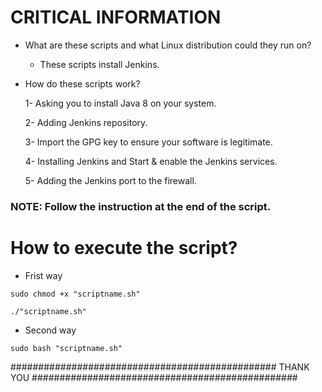 # CRITICAL INFORMATION
- What are these scripts and what Linux distribution could they run on?
  - These scripts install Jenkins.
- How do these scripts work?

  1- Asking you to install Java 8 on your system.

  2- Adding Jenkins repository.

  3- Import the GPG key to ensure your software is legitimate.

  4- Installing Jenkins and Start & enable the Jenkins services.

  5- Adding the Jenkins port to the firewall.

### NOTE: Follow the instruction at the end of the script.

# How to execute the script?

- Frist way
```
sudo chmod +x "scriptname.sh"
```
```
./"scriptname.sh"
```
- Second way
```
sudo bash "scriptname.sh"
```

################################################    THANK YOU    ################################################
